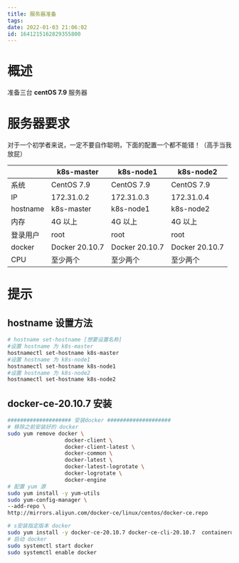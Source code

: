 ```yaml
---
title: 服务器准备
tags: 
date: 2022-01-03 21:06:02
id: 1641215162829355800
---
```

# 概述

准备三台 **centOS 7.9** 服务器

# 服务器要求

对于一个初学者来说，一定不要自作聪明，下面的配置一个都不能错！（高手当我放屁）

|          | k8s-master     | k8s-node1      | k8s-node2      |
| -------- | -------------- | -------------- | -------------- |
| 系统     | CentOS 7.9     | CentOS 7.9     | CentOS 7.9     |
| IP       | 172.31.0.2     | 172.31.0.3     | 172.31.0.4     |
| hostname | k8s-master     | k8s-node1      | k8s-node2      |
| 内存     | 4G 以上        | 4G 以上        | 4G 以上        |
| 登录用户 | root           | root           | root           |
| docker   | Docker 20.10.7 | Docker 20.10.7 | Docker 20.10.7 |
| CPU      | 至少两个       | 至少两个       | 至少两个       |

# 提示

## hostname 设置方法

```sh
# hostname set-hostname [想要设置名称]
#设置 hostname 为 k8s-master
hostnamectl set-hostname k8s-master
#设置 hostname 为 k8s-node1
hostnamectl set-hostname k8s-node1
#设置 hostname 为 k8s-node2
hostnamectl set-hostname k8s-node2
```

## docker-ce-20.10.7 安装

```sh
#################### 安装docker ####################
# 移除之前安装好的 docker
sudo yum remove docker \
                  docker-client \
                  docker-client-latest \
                  docker-common \
                  docker-latest \
                  docker-latest-logrotate \
                  docker-logrotate \
                  docker-engine
# 配置 yum 源
sudo yum install -y yum-utils
sudo yum-config-manager \
--add-repo \
http://mirrors.aliyun.com/docker-ce/linux/centos/docker-ce.repo

# s安装指定版本 docker 
sudo yum install -y docker-ce-20.10.7 docker-ce-cli-20.10.7  containerd.io-1.4.6
# 启动 docker
sudo systemctl start docker
sudo systemctl enable docker
```















